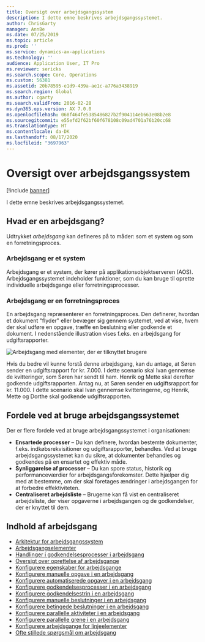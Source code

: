 ```yaml
---
title: Oversigt over arbejdsgangssystem
description: I dette emne beskrives arbejdsgangssystemet.
author: ChrisGarty
manager: AnnBe
ms.date: 07/25/2019
ms.topic: article
ms.prod: ''
ms.service: dynamics-ax-applications
ms.technology: ''
audience: Application User, IT Pro
ms.reviewer: sericks
ms.search.scope: Core, Operations
ms.custom: 56381
ms.assetid: 20b78595-e1d9-439a-ae1c-a776a3438919
ms.search.region: Global
ms.author: cgarty
ms.search.validFrom: 2016-02-28
ms.dyn365.ops.version: AX 7.0.0
ms.openlocfilehash: 068f464fe5385486827b2f904114eb663e08b2e8
ms.sourcegitcommit: e55efd2f62bf60f678108c09ad4701a76b20cc68
ms.translationtype: HT
ms.contentlocale: da-DK
ms.lasthandoff: 08/17/2020
ms.locfileid: "3697963"
---
```

# <a name="workflow-system-overview"></a>Oversigt over arbejdsgangssystem

[!include [banner](../includes/banner.md)]

I dette emne beskrives arbejdsgangssystemet.

## <a name="what-is-workflow"></a>Hvad er en arbejdsgang?

Udtrykket *arbejdsgang* kan defineres på to måder: som et system og som en forretningsproces.

### <a name="workflow-is-a-system"></a>Arbejdsgang er et system

Arbejdsgang er et system, der kører på applikationsobjektserveren (AOS). Arbejdsgangssystemet indeholder funktioner, som du kan bruge til oprette individuelle arbejdsgange eller forretningsprocesser.

### <a name="workflow-is-a-business-process"></a>Arbejdsgang er en forretningsproces

En arbejdsgang repræsenterer en forretningsproces. Den definerer, hvordan et dokument "flyder" eller bevæger sig gennem systemet, ved at vise, hvem der skal udføre en opgave, træffe en beslutning eller godkende et dokument. I nedenstående illustration vises f.eks. en arbejdsgang for udgiftsrapporter.

![Arbejdsgang med elementer, der er tilknyttet brugere](./media/workflow_user.gif)

Hvis du bedre vil kunne forstå denne arbejdsgang, kan du antage, at Søren sender en udgiftsrapport for kr. 7.000. I dette scenario skal Ivan gennemse de kvitteringer, som Søren har sendt til ham. Henrik og Mette skal derefter godkende udgiftsrapporten. Antag nu, at Søren sender en udgiftsrapport for kr. 11.000. I dette scenario skal Ivan gennemse kvitteringerne, og Henrik, Mette og Dorthe skal godkende udgiftsrapporten.

## <a name="benefits-of-using-the-workflow-system"></a>Fordele ved at bruge arbejdsgangssystemet

Der er flere fordele ved at bruge arbejdsgangssystemet i organisationen:

- **Ensartede processer** – Du kan definere, hvordan bestemte dokumenter, f.eks. indkøbsrekvisitioner og udgiftsrapporter, behandles. Ved at bruge arbejdsgangssystemet kan du sikre, at dokumenter behandles og godkendes på en ensartet og effektiv måde.
- **Synliggørelse af processer** – Du kan spore status, historik og performanceværdier for arbejdsgangsforekomster. Dette hjælper dig med at bestemme, om der skal foretages ændringer i arbejdsgangen for at forbedre effektiviteten.
- **Centraliseret arbejdsliste** – Brugerne kan få vist en centraliseret arbejdsliste, der viser opgaverne i arbejdsgangen og de godkendelser, der er knyttet til dem.


## <a name="workflow-content"></a>Indhold af arbejdsgang

+ [Arkitektur for arbejdsgangssystem](workflow-system-architecture.md)
+ [Arbejdsgangselementer](workflow-elements.md)
+ [Handlinger i godkendelsesprocesser i arbejdsgang](workflow-actions.md)
+ [Oversigt over oprettelse af arbejdsgange](create-workflow.md)
+ [Konfigurere egenskaber for arbejdsgange](configure-workflow-properties.md)
+ [Konfigurere manuelle opgave i en arbejdsgang](configure-manual-task-workflow.md)
+ [Konfigurere automatiserede opgaver i en arbejdsgang](configure-automated-task-workflow.md)
+ [Konfigurere godkendelsesprocesser i en arbejdsgang](configure-approval-process-workflow.md)
+ [Konfigurere godkendelsestrin i en arbejdsgang](configure-approval-step-workflow.md)
+ [Konfigurere manuelle beslutninger i en arbejdsgang](configure-manual-decision-workflow.md)
+ [Konfigurere betingede beslutninger i en arbejdsgang](configure-conditional-decision-workflow.md)
+ [Konfigurere parallelle aktiviteter i en arbejdsgang](configure-parallel-activity-workflow.md)
+ [Konfigurere parallelle grene i en arbejdsgang](configure-parallel-branch-workflow.md)
+ [Konfigurere arbejdsgange for linjeelementer](configure-line-item-workflow.md)
+ [Ofte stillede spørgsmål om arbejdsgang](workflow-FAQ.md)
